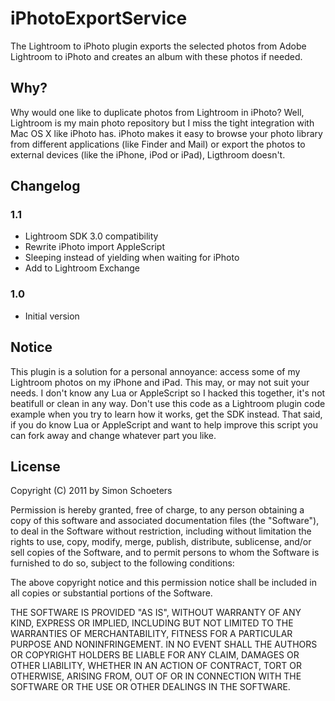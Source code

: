 # iPhotoExportService

The Lightroom to iPhoto plugin exports the selected photos from Adobe Lightroom to iPhoto and creates an album with these photos if needed.

## Why?

Why would one like to duplicate photos from Lightroom in iPhoto? Well, Lightroom is my main photo repository but I miss the tight integration with Mac OS X like iPhoto has. iPhoto makes it easy to browse your photo library from different applications (like Finder and Mail) or export the photos to external devices (like the iPhone, iPod or iPad), Ligthroom doesn't.

## Changelog

### 1.1

  - Lightroom SDK 3.0 compatibility
  - Rewrite iPhoto import AppleScript
  - Sleeping instead of yielding when waiting for iPhoto
  - Add to Lightroom Exchange

### 1.0

  - Initial version

## Notice

This plugin is a solution for a personal annoyance: access some of my Lightroom photos on my iPhone and iPad. This may, or may not suit your needs. I don't know any Lua or AppleScript so I hacked this together, it's not beatifull or clean in any way. Don't use this code as a Lightroom plugin code example when you try to learn how it works, get the SDK instead. That said, if you do know Lua or AppleScript and want to help improve this script you can fork away and change whatever part you like.

## License

Copyright (C) 2011 by Simon Schoeters

Permission is hereby granted, free of charge, to any person obtaining a copy of this software and associated documentation files (the "Software"), to deal in the Software without restriction, including without limitation the rights to use, copy, modify, merge, publish, distribute, sublicense, and/or sell copies of the Software, and to permit persons to whom the Software is furnished to do so, subject to the following conditions:

The above copyright notice and this permission notice shall be included in all copies or substantial portions of the Software.

THE SOFTWARE IS PROVIDED "AS IS", WITHOUT WARRANTY OF ANY KIND, EXPRESS OR IMPLIED, INCLUDING BUT NOT LIMITED TO THE WARRANTIES OF MERCHANTABILITY, FITNESS FOR A PARTICULAR PURPOSE AND NONINFRINGEMENT. IN NO EVENT SHALL THE AUTHORS OR COPYRIGHT HOLDERS BE LIABLE FOR ANY CLAIM, DAMAGES OR OTHER LIABILITY, WHETHER IN AN ACTION OF CONTRACT, TORT OR OTHERWISE, ARISING FROM, OUT OF OR IN CONNECTION WITH THE SOFTWARE OR THE USE OR OTHER DEALINGS IN THE SOFTWARE.
